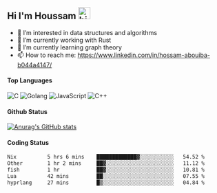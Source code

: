 ## Hi I'm Houssam <img src="https://user-images.githubusercontent.com/1303154/88677602-1635ba80-d120-11ea-84d8-d263ba5fc3c0.gif" width="28px" alt="hi">

- 👀 I’m interested in data structures and algorithms
- 🔭 I’m currently working with Rust
- 🌱 I’m currently learning graph theory
- 📫 How to reach me: https://www.linkedin.com/in/hossam-abouiba-b044a4147/

#### Top Languages

![C](https://img.shields.io/badge/c-%2300599C.svg?style=for-the-badge&logo=c&logoColor=white)
![Golang](https://img.shields.io/badge/go-blue?style=for-the-badge&logo=Goland)
![JavaScript](https://img.shields.io/badge/javascript-%23323330.svg?style=for-the-badge&logo=javascript&logoColor=%23F7DF1E)
![C++](https://img.shields.io/badge/C%2B%2B-blue?style=for-the-badge&logo=C%2B%2B)


#### Github Status
[![Anurag's GitHub stats](https://github-readme-stats.vercel.app/api?username=0xhoussam&theme=tokyonight)](https://github.com/anuraghazra/github-readme-stats)

#### Coding Status
<!--START_SECTION:waka-->

```txt
Nix          5 hrs 6 mins    █████████████▓░░░░░░░░░░░   54.52 %
Other        1 hr 2 mins     ██▓░░░░░░░░░░░░░░░░░░░░░░   11.12 %
fish         1 hr            ██▓░░░░░░░░░░░░░░░░░░░░░░   10.81 %
Lua          42 mins         ██░░░░░░░░░░░░░░░░░░░░░░░   07.55 %
hyprlang     27 mins         █▒░░░░░░░░░░░░░░░░░░░░░░░   04.84 %
```

<!--END_SECTION:waka-->
